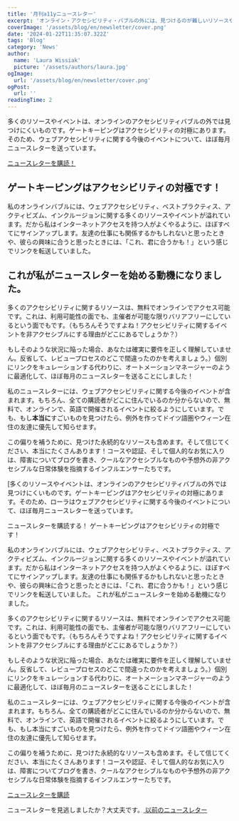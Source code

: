 ```yaml
---
title: '月刊a11yニュースレター'
excerpt: 'オンライン・アクセシビリティ・バブルの外には、見つけるのが難しいリソースやイベントがたくさんあります。ゲートキーピングはアクセシビリティの対極にあるものです。だからこそウェブ・アクセシビリティに関する今後のイベントについて、（およそ）毎月ニュースレターを送っているのです。。。'
coverImage: '/assets/blog/en/newsletter/cover.png'
date: '2024-01-22T11:35:07.322Z'
tags: 'Blog'
category: 'News'
author:
  name: 'Laura Wissiak'
  picture: '/assets/authors/laura.jpg'
ogImage:
  url: '/assets/blog/en/newsletter/cover.png'
ogPost:
  url: ''
readingTime: 2
---
```


多くのリソースやイベントは、オンラインのアクセシビリティバブルの外では見つけにくいものです。ゲートキーピングはアクセシビリティの対極にあります。そのため、ウェブアクセシビリティに関する今後のイベントについて、ほぼ毎月ニュースレターを送っています。

[ニュースレターを購読！](https://a11ynews.substack.com/subscribe)

## ゲートキーピングはアクセシビリティの対極です！

私のオンラインバブルには、ウェブアクセシビリティ、ベストプラクティス、アクティビズム、インクルージョンに関する多くのリソースやイベントが溢れています。だから私はインターネットアクセスを持つ人がよくやるように、ほぼすべてにサインアップします。友達の仕事にも関係するかもしれないと思ったときや、彼らの興味に合うと思ったときには、「これ、君に合うかも！」という感じでリンクを転送していました。

## これが私がニュースレターを始める動機になりました。

多くのアクセシビリティに関するリソースは、無料でオンラインでアクセス可能です。これは、利用可能性の面でも、主催者が可能な限りバリアフリーにしているという面でもです。（もちろんそうですよね！アクセシビリティに関するイベントを非アクセシブルにする理由がどこにあるでしょうか？）

もしそのような状況に陥った場合、あなたは確実に要件を正しく理解していません。反省して、レビュープロセスのどこで間違ったのかを考えましょう。）個別にリンクをキュレーションする代わりに、オートメーションマネージャーのように最適化して、ほぼ毎月のニュースレターを送ることにしました！

私のニュースレターには、ウェブアクセシビリティに関する今後のイベントが含まれます。もちろん、全ての購読者がどこに住んでいるのか分からないので、無料で、オンラインで、英語で開催されるイベントに絞るようにしています。でも、もし**本当に**すごいものを見つけたら、例外を作ってドイツ語圏やウィーン在住の友達に優先して知らせます。

この偏りを補うために、見つけた永続的なリソースも含めます。そして信じてください、本当にたくさんあります！コースや認証、そして個人的なお気に入りは、障害についてブログを書き、クールなアクセシブルなものや予想外の非アクセシブルな日常体験を指摘するインフルエンサーたちです。

[多くのリソースやイベントは、オンラインのアクセシビリティバブルの外では見つけにくいものです。ゲートキーピングはアクセシビリティの対極にあります。そのため、ローラはウェブアクセシビリティに関する今後のイベントについて、ほぼ毎月ニュースレターを送っています。

ニュースレターを購読する！
ゲートキーピングはアクセシビリティの対極です！

私のオンラインバブルには、ウェブアクセシビリティ、ベストプラクティス、アクティビズム、インクルージョンに関する多くのリソースやイベントが溢れています。だから私はインターネットアクセスを持つ人がよくやるように、ほぼすべてにサインアップします。友達の仕事にも関係するかもしれないと思ったときや、彼らの興味に合うと思ったときには、「これ、君に合うかも！」という感じでリンクを転送していました。
これが私がニュースレターを始める動機になりました。

多くのアクセシビリティに関するリソースは、無料でオンラインでアクセス可能です。これは、利用可能性の面でも、主催者が可能な限りバリアフリーにしているという面でもです。（もちろんそうですよね！アクセシビリティに関するイベントを非アクセシブルにする理由がどこにあるでしょうか？）

もしそのような状況に陥った場合、あなたは確実に要件を正しく理解していません。反省して、レビュープロセスのどこで間違ったのかを考えましょう。）個別にリンクをキュレーションする代わりに、オートメーションマネージャーのように最適化して、ほぼ毎月のニュースレターを送ることにしました！

私のニュースレターには、ウェブアクセシビリティに関する今後のイベントが含まれます。もちろん、全ての購読者がどこに住んでいるのか分からないので、無料で、オンラインで、英語で開催されるイベントに絞るようにしています。でも、もし本当にすごいものを見つけたら、例外を作ってドイツ語圏やウィーン在住の友達に優先して知らせます。

この偏りを補うために、見つけた永続的なリソースも含めます。そして信じてください、本当にたくさんあります！コースや認証、そして個人的なお気に入りは、障害についてブログを書き、クールなアクセシブルなものや予想外の非アクセシブルな日常体験を指摘するインフルエンサーたちです。

[ニュースレターを購読](https://a11ynews.substack.com/subscribe)

ニュースレターを見逃しましたか？大丈夫です。[ 以前のニュースレター](https://a11ynews.substack.com/)
